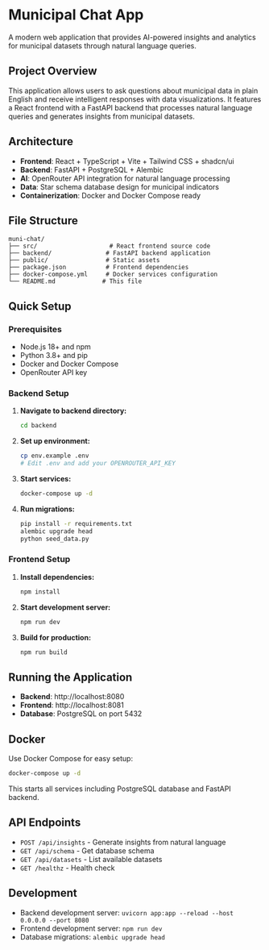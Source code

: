 # Municipal Chat App

A modern web application that provides AI-powered insights and analytics for municipal datasets through natural language queries.

## Project Overview

This application allows users to ask questions about municipal data in plain English and receive intelligent responses with data visualizations. It features a React frontend with a FastAPI backend that processes natural language queries and generates insights from municipal datasets.

## Architecture

- **Frontend**: React + TypeScript + Vite + Tailwind CSS + shadcn/ui
- **Backend**: FastAPI + PostgreSQL + Alembic
- **AI**: OpenRouter API integration for natural language processing
- **Data**: Star schema database design for municipal indicators
- **Containerization**: Docker and Docker Compose ready

## File Structure

```
muni-chat/
├── src/                    # React frontend source code
├── backend/               # FastAPI backend application
├── public/                # Static assets
├── package.json           # Frontend dependencies
├── docker-compose.yml     # Docker services configuration
└── README.md             # This file
```

## Quick Setup

### Prerequisites

- Node.js 18+ and npm
- Python 3.8+ and pip
- Docker and Docker Compose
- OpenRouter API key

### Backend Setup

1. **Navigate to backend directory:**
   ```bash
   cd backend
   ```

2. **Set up environment:**
   ```bash
   cp env.example .env
   # Edit .env and add your OPENROUTER_API_KEY
   ```

3. **Start services:**
   ```bash
   docker-compose up -d
   ```

4. **Run migrations:**
   ```bash
   pip install -r requirements.txt
   alembic upgrade head
   python seed_data.py
   ```

### Frontend Setup

1. **Install dependencies:**
   ```bash
   npm install
   ```

2. **Start development server:**
   ```bash
   npm run dev
   ```

3. **Build for production:**
   ```bash
   npm run build
   ```

## Running the Application

- **Backend**: http://localhost:8080
- **Frontend**: http://localhost:8081
- **Database**: PostgreSQL on port 5432

## Docker

Use Docker Compose for easy setup:

```bash
docker-compose up -d
```

This starts all services including PostgreSQL database and FastAPI backend.

## API Endpoints

- `POST /api/insights` - Generate insights from natural language
- `GET /api/schema` - Get database schema
- `GET /api/datasets` - List available datasets
- `GET /healthz` - Health check

## Development

- Backend development server: `uvicorn app:app --reload --host 0.0.0.0 --port 8080`
- Frontend development server: `npm run dev`
- Database migrations: `alembic upgrade head`
